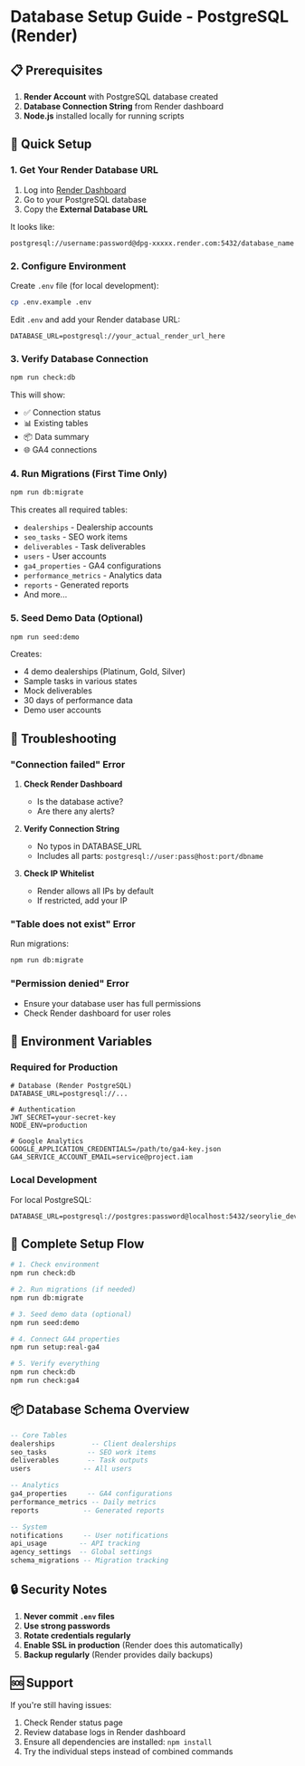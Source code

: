 # Database Setup Guide - PostgreSQL (Render)

## 📋 Prerequisites

1. **Render Account** with PostgreSQL database created
2. **Database Connection String** from Render dashboard
3. **Node.js** installed locally for running scripts

## 🚀 Quick Setup

### 1. Get Your Render Database URL

1. Log into [Render Dashboard](https://dashboard.render.com)
2. Go to your PostgreSQL database
3. Copy the **External Database URL**

It looks like:
```
postgresql://username:password@dpg-xxxxx.render.com:5432/database_name
```

### 2. Configure Environment

Create `.env` file (for local development):
```bash
cp .env.example .env
```

Edit `.env` and add your Render database URL:
```env
DATABASE_URL=postgresql://your_actual_render_url_here
```

### 3. Verify Database Connection

```bash
npm run check:db
```

This will show:
- ✅ Connection status
- 📊 Existing tables
- 📦 Data summary
- 🌐 GA4 connections

### 4. Run Migrations (First Time Only)

```bash
npm run db:migrate
```

This creates all required tables:
- `dealerships` - Dealership accounts
- `seo_tasks` - SEO work items
- `deliverables` - Task deliverables
- `users` - User accounts
- `ga4_properties` - GA4 configurations
- `performance_metrics` - Analytics data
- `reports` - Generated reports
- And more...

### 5. Seed Demo Data (Optional)

```bash
npm run seed:demo
```

Creates:
- 4 demo dealerships (Platinum, Gold, Silver)
- Sample tasks in various states
- Mock deliverables
- 30 days of performance data
- Demo user accounts

## 🔧 Troubleshooting

### "Connection failed" Error

1. **Check Render Dashboard**
   - Is the database active?
   - Are there any alerts?

2. **Verify Connection String**
   - No typos in DATABASE_URL
   - Includes all parts: `postgresql://user:pass@host:port/dbname`

3. **Check IP Whitelist**
   - Render allows all IPs by default
   - If restricted, add your IP

### "Table does not exist" Error

Run migrations:
```bash
npm run db:migrate
```

### "Permission denied" Error

- Ensure your database user has full permissions
- Check Render dashboard for user roles

## 📑 Environment Variables

### Required for Production

```env
# Database (Render PostgreSQL)
DATABASE_URL=postgresql://...

# Authentication
JWT_SECRET=your-secret-key
NODE_ENV=production

# Google Analytics
GOOGLE_APPLICATION_CREDENTIALS=/path/to/ga4-key.json
GA4_SERVICE_ACCOUNT_EMAIL=service@project.iam
```

### Local Development

For local PostgreSQL:
```env
DATABASE_URL=postgresql://postgres:password@localhost:5432/seorylie_dev
```

## 🌈 Complete Setup Flow

```bash
# 1. Check environment
npm run check:db

# 2. Run migrations (if needed)
npm run db:migrate

# 3. Seed demo data (optional)
npm run seed:demo

# 4. Connect GA4 properties
npm run setup:real-ga4

# 5. Verify everything
npm run check:db
npm run check:ga4
```

## 📦 Database Schema Overview

```sql
-- Core Tables
dealerships         -- Client dealerships
seo_tasks          -- SEO work items
deliverables       -- Task outputs
users             -- All users

-- Analytics
ga4_properties     -- GA4 configurations
performance_metrics -- Daily metrics
reports           -- Generated reports

-- System
notifications     -- User notifications
api_usage        -- API tracking
agency_settings  -- Global settings
schema_migrations -- Migration tracking
```

## 🔒 Security Notes

1. **Never commit `.env` files**
2. **Use strong passwords**
3. **Rotate credentials regularly**
4. **Enable SSL in production** (Render does this automatically)
5. **Backup regularly** (Render provides daily backups)

## 🆘 Support

If you're still having issues:
1. Check Render status page
2. Review database logs in Render dashboard
3. Ensure all dependencies are installed: `npm install`
4. Try the individual steps instead of combined commands